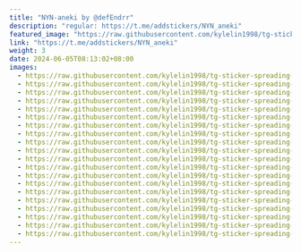 ```yaml
---
title: "NYN-aneki by @defEndrr"
description: "regular: https://t.me/addstickers/NYN_aneki"
featured_image: "https://raw.githubusercontent.com/kylelin1998/tg-sticker-spreading-worldwide-images/main/img/0daad130-9e40-4139-a8bf-9af73f25ea75.jpg"
link: "https://t.me/addstickers/NYN_aneki"
weight: 3
date: 2024-06-05T08:13:02+08:00
images:
  - https://raw.githubusercontent.com/kylelin1998/tg-sticker-spreading-worldwide-images/main/img/0daad130-9e40-4139-a8bf-9af73f25ea75.jpg
  - https://raw.githubusercontent.com/kylelin1998/tg-sticker-spreading-worldwide-images/main/img/9ac300e6-789f-4d83-9a66-bba409de4f11.jpg
  - https://raw.githubusercontent.com/kylelin1998/tg-sticker-spreading-worldwide-images/main/img/2275357e-6a08-4c15-b928-ee4036433a63.jpg
  - https://raw.githubusercontent.com/kylelin1998/tg-sticker-spreading-worldwide-images/main/img/c30931be-d32e-4e78-a760-da3e33d6b7fe.jpg
  - https://raw.githubusercontent.com/kylelin1998/tg-sticker-spreading-worldwide-images/main/img/8e43a362-109d-46d4-be4e-d240eea2bbc3.jpg
  - https://raw.githubusercontent.com/kylelin1998/tg-sticker-spreading-worldwide-images/main/img/c204500e-4cca-4c98-aa7b-4348e69f032e.jpg
  - https://raw.githubusercontent.com/kylelin1998/tg-sticker-spreading-worldwide-images/main/img/e2596f84-b980-4191-85ab-bb80a71117b9.jpg
  - https://raw.githubusercontent.com/kylelin1998/tg-sticker-spreading-worldwide-images/main/img/48687699-bf06-4aa3-b341-2b9fb7d5ca34.jpg
  - https://raw.githubusercontent.com/kylelin1998/tg-sticker-spreading-worldwide-images/main/img/3e78b9d1-3ab8-413c-bf14-fa76a455c857.jpg
  - https://raw.githubusercontent.com/kylelin1998/tg-sticker-spreading-worldwide-images/main/img/6e845a63-e0c7-4404-a1a4-ab0b7dbeb933.jpg
  - https://raw.githubusercontent.com/kylelin1998/tg-sticker-spreading-worldwide-images/main/img/b93ef95f-0cfe-4337-88c6-43c1bc86bc79.jpg
  - https://raw.githubusercontent.com/kylelin1998/tg-sticker-spreading-worldwide-images/main/img/7dfffe5e-a569-42ed-9020-8b5548588541.jpg
  - https://raw.githubusercontent.com/kylelin1998/tg-sticker-spreading-worldwide-images/main/img/b7fa2af4-8d1d-4976-a370-ad9220c1ffab.jpg
  - https://raw.githubusercontent.com/kylelin1998/tg-sticker-spreading-worldwide-images/main/img/53b33456-ce69-4c01-b5ab-ea50f502f860.jpg
  - https://raw.githubusercontent.com/kylelin1998/tg-sticker-spreading-worldwide-images/main/img/6b158b32-401d-4ba4-b78b-64aab287bb5f.jpg
  - https://raw.githubusercontent.com/kylelin1998/tg-sticker-spreading-worldwide-images/main/img/c39a8d6c-c000-41f6-afb2-1925515e75ff.jpg
  - https://raw.githubusercontent.com/kylelin1998/tg-sticker-spreading-worldwide-images/main/img/77b67bd2-52d2-4227-a72e-9bcc6a260be2.jpg
  - https://raw.githubusercontent.com/kylelin1998/tg-sticker-spreading-worldwide-images/main/img/21cf3c8e-f208-4b94-bcdb-d057f43a93f0.jpg
  - https://raw.githubusercontent.com/kylelin1998/tg-sticker-spreading-worldwide-images/main/img/e49dcab8-a564-4c8b-a1cc-901e9ded4306.jpg
  - https://raw.githubusercontent.com/kylelin1998/tg-sticker-spreading-worldwide-images/main/img/a381236d-e816-4d4d-87eb-38dfbd3f2e39.jpg
---
```

